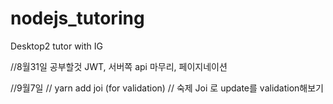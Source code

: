# nodejs_tutoring
Desktop2
tutor with IG


//8월31일 공부할것 JWT, 서버쪽 api 마무리, 페이지네이션 

//9월7일 
// yarn add joi  (for validation)
// 숙제 Joi 로 update를 validation해보기 